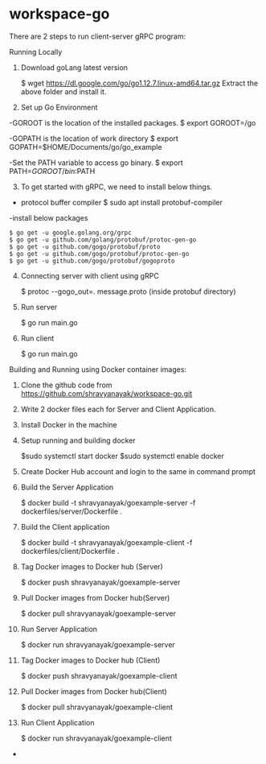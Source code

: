 # workspace-go

There are 2 steps to run client-server gRPC program:

Running Locally

1. Download goLang latest version 

	$ wget https://dl.google.com/go/go1.12.7.linux-amd64.tar.gz
Extract the above folder and install it.

2. Set up Go Environment

-GOROOT is the location of the installed packages.
	$ export GOROOT=/go

-GOPATH is the location of work directory
	$ export GOPATH=$HOME/Documents/go/go_example

-Set the PATH variable to access go binary.
	$ export PATH=$GOROOT/bin:$PATH

3. To get started with gRPC, we need to install below things.

- protocol buffer compiler
	$ sudo apt install protobuf-compiler

-install below packages

	$ go get -u google.golang.org/grpc   
	$ go get -u github.com/golang/protobuf/protoc-gen-go
	$ go get -u github.com/gogo/protobuf/proto
	$ go get -u github.com/gogo/protobuf/protoc-gen-go
	$ go get -u github.com/gogo/protobuf/gogoproto

4. Connecting server with client using gRPC

	$ protoc --gogo_out=. message.proto (inside protobuf directory)

5. Run server

	$ go run main.go

6. Run client

	$ go run main.go


Building and Running using Docker container images:

1. Clone the github code from
	https://github.com/shravyanayak/workspace-go.git

2. Write 2 docker files each for Server and Client Application.

3. Install Docker in the machine

4. Setup running and building docker

	$sudo systemctl start docker
	$sudo systemctl enable docker

5. Create Docker Hub account and login to the same in command prompt
6. Build the Server Application

	$ docker build -t shravyanayak/goexample-server -f dockerfiles/server/Dockerfile .

7. Build the Client application

	$ docker build -t shravyanayak/goexample-client -f dockerfiles/client/Dockerfile .

8. Tag Docker images to Docker hub (Server)

	$ docker push shravyanayak/goexample-server

9. Pull Docker images from Docker hub(Server)

	$ docker pull shravyanayak/goexample-server

10. Run Server Application

	$ docker run shravyanayak/goexample-server 

11. Tag Docker images to Docker hub (Client)

	$ docker push shravyanayak/goexample-client

12. Pull Docker images from Docker hub(Client)

	$ docker pull shravyanayak/goexample-client 

13. Run Client Application

	$ docker run shravyanayak/goexample-client


















-










